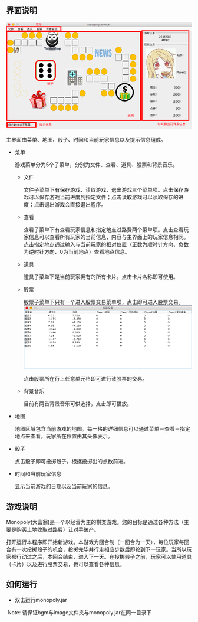 ## 界面说明

![InterfaceIntro](InterfaceIntro.png)

主界面由菜单、地图、骰子、时间和当前玩家信息以及提示信息组成。

- 菜单

  游戏菜单分为5个子菜单，分别为文件、查看、道具、股票和背景音乐。

  - 文件

    文件子菜单下有保存游戏、读取游戏、退出游戏三个菜单项。点击保存游戏可以保存游戏当前进度到指定文件；点击读取游戏可以读取保存的进度；点击退出游戏会直接退出程序。

  - 查看

    查看子菜单下有查看玩家信息和指定地点过路费两个菜单项。点击查看玩家信息可以查看所有玩家的当前信息，内容与主界面上的玩家信息相同。点击指定地点通过输入与当前玩家的相对位置（正数为顺时针方向、负数为逆时针方向、0为当前地点）查看地点信息。

  - 道具

    道具子菜单下是当前玩家拥有的所有卡片。点击卡片名称即可使用。

  - 股票

    股票子菜单下只有一个进入股票交易菜单项，点击即可进入股票交易。 ![StockDialog](StockDialog.png)

    点击股票所在行上任意单元格即可进行该股票的交易。

  - 背景音乐

    目前有两首背景音乐可供选择，点击即可播放。

- 地图

  地图区域包含当前游戏的地图。每一格的详细信息可以通过菜单－查看－指定地点来查看。玩家所在位置由其头像表示。

- 骰子

  点击骰子即可投掷骰子。根据投掷出的点数前进。

- 时间和当前玩家信息

  显示当前游戏的日期以及当前玩家的信息。

## 游戏说明

​	Monopoly(大富翁)是一个以经营为主的棋类游戏。您的目标是通过各种方法（主要是购买土地收取过路费）让对手破产。

​	打开运行本程序即开始新游戏。本游戏为回合制（一回合为一天），每位玩家每回合有一次投掷骰子的机会，投掷完毕并行走相应步数后即轮到下一玩家。当所以玩家都行动过之后，本回合结束，进入下一天。在投掷骰子之前，玩家可以使用道具（卡片）以及进行股票交易，也可以查看各种信息。

## 如何运行

- 双击运行monopoly.jar

​	Note: 请保证bgm与image文件夹与monopoly.jar在同一目录下
